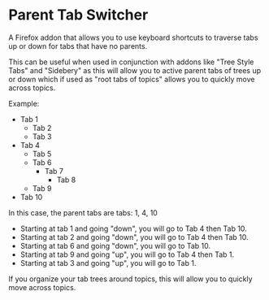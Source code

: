 # Parent Tab Switcher
A Firefox addon that allows you to use keyboard shortcuts to traverse tabs up or down for tabs that have no parents.

This can be useful when used in conjunction with addons like "Tree Style Tabs" and "Sidebery" as this will allow you to active parent tabs of trees up or down which if used as "root tabs of topics" allows you to quickly move across topics.

Example:
* Tab 1
  * Tab 2
  * Tab 3
* Tab 4
  * Tab 5
  * Tab 6
    * Tab 7
      * Tab 8
  * Tab 9
* Tab 10

In this case, the parent tabs are tabs: 1, 4, 10

  * Starting at tab 1 and going "down", you will go to Tab 4 then Tab 10.  
  * Starting at tab 2 and going "down", you will go to Tab 4 then Tab 10.
  * Starting at tab 6 and going "down", you will go to Tab 10.
  * Starting at tab 9 and going "up", you will go to Tab 4 then Tab 1.
  * Starting at tab 3 and going "up", you will go to Tab 1.
  
If you organize your tab trees around topics, this will allow you to quickly move across topics.
